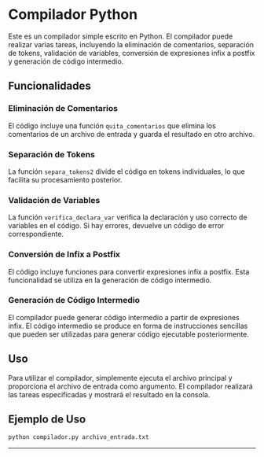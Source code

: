 # Compilador Python

Este es un compilador simple escrito en Python. El compilador puede realizar varias tareas, incluyendo la eliminación de comentarios, separación de tokens, validación de variables, conversión de expresiones infix a postfix y generación de código intermedio.

## Funcionalidades

### Eliminación de Comentarios
El código incluye una función `quita_comentarios` que elimina los comentarios de un archivo de entrada y guarda el resultado en otro archivo.

### Separación de Tokens
La función `separa_tokens2` divide el código en tokens individuales, lo que facilita su procesamiento posterior.

### Validación de Variables
La función `verifica_declara_var` verifica la declaración y uso correcto de variables en el código. Si hay errores, devuelve un código de error correspondiente.

### Conversión de Infix a Postfix
El código incluye funciones para convertir expresiones infix a postfix. Esta funcionalidad se utiliza en la generación de código intermedio.

### Generación de Código Intermedio
El compilador puede generar código intermedio a partir de expresiones infix. El código intermedio se produce en forma de instrucciones sencillas que pueden ser utilizadas para generar código ejecutable posteriormente.

## Uso
Para utilizar el compilador, simplemente ejecuta el archivo principal y proporciona el archivo de entrada como argumento. El compilador realizará las tareas especificadas y mostrará el resultado en la consola.

## Ejemplo de Uso
```python
python compilador.py archivo_entrada.txt
```

---
